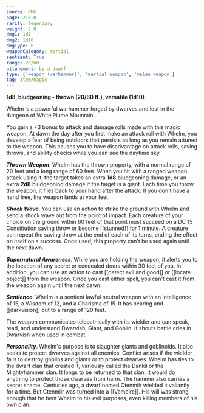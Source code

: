 ```yaml
---
source: DMG
page: 218.0
rarity: legendary
weight: 2.0
dmg1: 1d8
dmg2: 1d10
dmgType: B
weaponCategory: martial
sentient: True
range: 20/60
attunement: by a dwarf
type: ['weapon (warhammer)', 'martial weapon', 'melee weapon']
tag: item/magic
---
```


**1d8, bludgeoning - thrown (20/60 ft.), versatile (1d10)**

Whelm is a powerful warhammer forged by dwarves and lost in the dungeon of White Plume Mountain.

You gain a +3 bonus to attack and damage rolls made with this magic weapon. At dawn the day after you first make an attack roll with Whelm, you develop a fear of being outdoors that persists as long as you remain attuned to the weapon. This causes you to have disadvantage on attack rolls, saving throws, and ability checks while you can see the daytime sky.

**_Thrown Weapon_**. Whelm has the thrown property, with a normal range of 20 feet and a long range of 60 feet. When you hit with a ranged weapon attack using it, the target takes an extra **1d8** bludgeoning damage, or an extra **2d8** bludgeoning damage if the target is a giant. Each time you throw the weapon, it flies back to your hand after the attack. If you don't have a hand free, the weapon lands at your feet.

**_Shock Wave_**. You can use an action to strike the ground with Whelm and send a shock wave out from the point of impact. Each creature of your choice on the ground within 60 feet of that point must succeed on a DC 15 Constitution saving throw or become [[stunned]] for 1 minute. A creature can repeat the saving throw at the end of each of its turns, ending the effect on itself on a success. Once used, this property can't be used again until the next dawn.

**_Supernatural Awareness_**. While you are holding the weapon, it alerts you to the location of any secret or concealed doors within 30 feet of you. In addition, you can use an action to cast [[detect evil and good]] or [[locate object]] from the weapon. Once you cast either spell, you can't cast it from the weapon again until the next dawn.

**_Sentience_**. Whelm is a sentient lawful neutral weapon with an Intelligence of 15, a Wisdom of 12, and a Charisma of 15. It has hearing and [[darkvision]] out to a range of 120 feet.

The weapon communicates telepathically with its wielder and can speak, read, and understand Dwarvish, Giant, and Goblin. It shouts battle cries in Dwarvish when used in combat.

**_Personality_**. Whelm's purpose is to slaughter giants and goblinoids. It also seeks to protect dwarves against all enemies. Conflict arises if the wielder fails to destroy goblins and giants or to protect dwarves. Whelm has ties to the dwarf clan that created it, variously called the Dankil or the Mightyhammer clan. It longs to be returned to that clan. It would do anything to protect those dwarves from harm. The hammer also carries a secret shame. Centuries ago, a dwarf named Ctenmiir wielded it valiantly for a time. But Ctenmiir was turned into a [[Vampire]]. His will was strong enough that he bent Whelm to his evil purposes, even killing members of his own clan.


